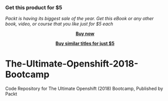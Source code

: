 
### Get this product for $5

<i>Packt is having its biggest sale of the year. Get this eBook or any other book, video, or course that you like just for $5 each</i>


<b><p align='center'>[Buy now](https://packt.link/9781789809541)</p></b>


<b><p align='center'>[Buy similar titles for just $5](https://subscription.packtpub.com/search)</p></b>


# The-Ultimate-Openshift-2018-Bootcamp
Code Repository for The Ultimate Openshift (2018) Bootcamp, Published by Packt

